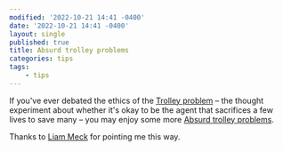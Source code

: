 ```yaml
---
modified: '2022-10-21 14:41 -0400'
date: '2022-10-21 14:41 -0400'
layout: single
published: true
title: Absurd trolley problems
categories: tips
tags:
    - tips
---
```


If you've ever debated the ethics of the [Trolley problem](https://en.wikipedia.org/wiki/Trolley_problem) – the thought experiment about whether it's okay to be the agent that sacrifices a few lives to save many – you may enjoy some more [Absurd trolley problems](https://neal.fun/absurd-trolley-problems/).

Thanks to [Liam Meck](https://www.linkedin.com/in/liam-meck/) for pointing me this way.
